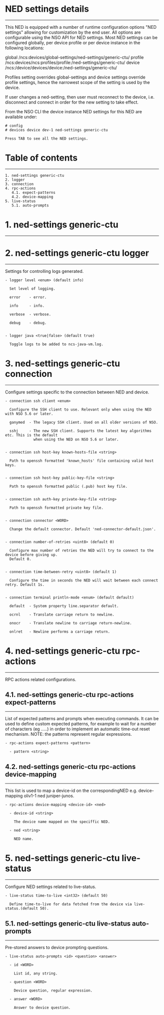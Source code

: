 # NED settings details
----------------------

  This NED is equipped with a number of runtime configuration options "NED settings" allowing for
  customization by the end user. All options are configurable using the NSO API for NED settings.
  Most NED settings can be configured globally, per device profile or per device instance in the
  following locations:

  global
    /ncs:devices/global-settings/ned-settings/generic-ctu/
  profile
    /ncs:devices/ncs:profiles/profile:<name>/ned-settings/generic-ctu/
  device
    /ncs:/device/devices/device:<name>/ned-settings/generic-ctu/

  Profiles setting overrides global-settings and device settings override profile settings,
  hence the narrowest scope of the setting is used by the device.

  If user changes a ned-setting, then user must reconnect to the device, i.e.
  disconnect and connect in order for the new setting to take effect.

  From the NSO CLI the device instance NED settings for this NED are available under:

   ```
   # config
   # devices device dev-1 ned-settings generic-ctu

   Press TAB to see all the NED settings.

   ```


# Table of contents
-------------------

  ```
  1. ned-settings generic-ctu
  2. logger
  3. connection
  4. rpc-actions
     4.1. expect-patterns
     4.2. device-mapping
  5. live-status
     5.1. auto-prompts
  ```


# 1. ned-settings generic-ctu
-----------------------------


# 2. ned-settings generic-ctu logger
------------------------------------

  Settings for controlling logs generated.


    - logger level <enum> (default info)

      Set level of logging.

      error    - error.

      info     - info.

      verbose  - verbose.

      debug    - debug.


    - logger java <true|false> (default true)

      Toggle logs to be added to ncs-java-vm.log.


# 3. ned-settings generic-ctu connection
----------------------------------------

  Configure settings specific to the connection between NED and device.


    - connection ssh client <enum>

      Configure the SSH client to use. Relevant only when using the NED with NSO 5.6 or later.

      ganymed  - The legacy SSH client. Used on all older versions of NSO.

      sshj     - The new SSH client. Supports the latest key algorithms etc. This is the default
                 when using the NED on NSO 5.6 or later.


    - connection ssh host-key known-hosts-file <string>

      Path to openssh formatted 'known_hosts' file containing valid host keys.


    - connection ssh host-key public-key-file <string>

      Path to openssh formatted public (.pub) host key file.


    - connection ssh auth-key private-key-file <string>

      Path to openssh formatted private key file.


    - connection connector <WORD>

      Change the default connector. Default 'ned-connector-default.json'.


    - connection number-of-retries <uint8> (default 0)

      Configure max number of retries the NED will try to connect to the device before giving up.
      Default 0.


    - connection time-between-retry <uint8> (default 1)

      Configure the time in seconds the NED will wait between each connect retry. Default 1s.


    - connection terminal println-mode <enum> (default default)

      default  - System property line.separator default.

      ocrnl    - Translate carriage return to newline.

      onocr    - Translate newline to carriage return-newline.

      onlret   - Newline performs a carriage return.


# 4. ned-settings generic-ctu rpc-actions
-----------------------------------------

  RPC actions related configurations.


## 4.1. ned-settings generic-ctu rpc-actions expect-patterns
------------------------------------------------------------

  List of expected patterns and prompts when executing commands. It can be used to define custom
  expected patterns, for example to wait for a number of characters (eg .....) in order to implement
  an automatic time-out reset mechanism. NOTE: the patterns represent regular expressions.

    - rpc-actions expect-patterns <pattern>

      - pattern <string>


## 4.2. ned-settings generic-ctu rpc-actions device-mapping
-----------------------------------------------------------

  This list is used to map a device-id on the correspondingNED e.g. device-mapping oliv1-1 ned
  juniper-junos.

    - rpc-actions device-mapping <device-id> <ned>

      - device-id <string>

        The device name mapped on the speciffic NED.

      - ned <string>

        NED name.


# 5. ned-settings generic-ctu live-status
-----------------------------------------

  Configure NED settings related to live-status.


    - live-status time-to-live <int32> (default 50)

      Define time-to-live for data fetched from the device via live-status.(default 50).


## 5.1. ned-settings generic-ctu live-status auto-prompts
---------------------------------------------------------

  Pre-stored answers to device prompting questions.

    - live-status auto-prompts <id> <question> <answer>

      - id <WORD>

        List id, any string.

      - question <WORD>

        Device question, regular expression.

      - answer <WORD>

        Answer to device question.


